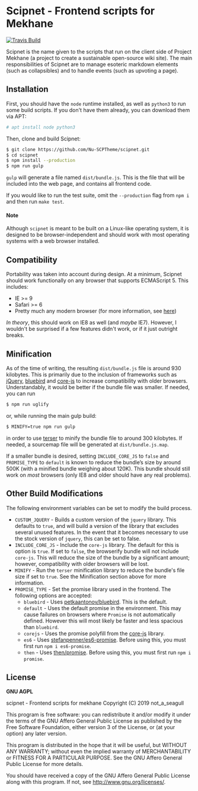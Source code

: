 # Scipnet - Frontend scripts for Mekhane

<a href="https://travis-ci.org/Nu-SCPTheme/scipnet/"><img src="https://travis-ci.org/Nu-SCPTheme/scipnet.svg?branch=master" alt="Travis Build" /></a>

Scipnet is the name given to the scripts that run on the client side of Project Mekhane (a project to create a sustainable open-source wiki site). The main responsibilities of Scipnet are to manage esoteric markdown elements (such as collapsibles) and to handle events (such as upvoting a page).

## Installation

First, you should have the `node` runtime installed, as well as `python3` to run some build scripts. If you don't have them already, you can download them via APT:

```bash
# apt install node python3
```

Then, clone and build Scipnet:

```bash
$ git clone https://github.com/Nu-SCPTheme/scipnet.git
$ cd scipnet
$ npm install --production
$ npm run gulp
```

`gulp` will generate a file named `dist/bundle.js`. This is the file that will be included into the web page, and contains all frontend code.

If you would like to run the test suite, omit the `--production` flag from `npm i` and then run `make test`.

#### Note

Although `scipnet` is meant to be built on a Linux-like operating system, it is designed to be browser-independent and should work with most operating systems with a web browser installed.

## Compatibility

Portability was taken into account during design. At a minimum, Scipnet should work functionally on any browser that supports ECMAScript 5. This includes:

* IE >= 9
* Safari >= 6
* Pretty much any modern browser (for more information, see [here](https://caniuse.com/#feat=es5))

*In theory*, this should work on IE8 as well (and *maybe* IE7). However, I wouldn't be surprised if a few features didn't work, or if it just outright breaks.

## Minification

As of the time of writing, the resulting `dist/bundle.js` file is around 930 kilobytes. This is primarily due to the inclusion of frameworks such as [jQuery](https://github.com/jquery/jquery), [bluebird](https://github.com/petkaantonov/bluebird) and [core-js](https://github.com/zloirock/core-js) to increase compatibility with older browsers. Understandably, it would be better if the bundle file was smaller. If needed, you can run

```bash
$ npm run uglify
```

or, while running the main gulp build:

```bash
$ MINIFY=true npm run gulp
```

in order to use [terser](https://github.com/terser/terser) to minify the bundle file to around 300 kilobytes. If needed, a sourcemap file will be generated at `dist/bundle.js.map`.

If a smaller bundle is desired, setting `INCLUDE_CORE_JS` to `false` and `PROMISE_TYPE` to `default` is known to reduce the bundle’s size by around 500K (with a minified bundle weighing about 120K). This bundle should still work on *most* browsers (only IE8 and older should have any real problems).

## Other Build Modifications

The following environment variables can be set to modify the build process.

* `CUSTOM_JQUERY` - Builds a custom version of the `jquery` library. This defaults to `true`, and will build a version of the library that excludes several unused features. In the event that it becomes necessary to use the stock version of `jquery`, this can be set to false.
* `INCLUDE_CORE_JS` - Include the `core-js` library. The default for this is option is `true`. If set to `false`, the browserify bundle will not include `core-js`. This will reduce the size of the bundle by a significant amount; however, compatibility with older browsers will be lost.
* `MINIFY` - Run the `terser` minification library to reduce the bundle's file size if set to `true`. See the Minification section above for more information. 
* `PROMISE_TYPE` - Set the promise library used in the frontend. The following options are accepted:
  * `bluebird` - Uses [petkaantonov/bluebird](https://github.com/petkaantonov/bluebird). This is the default.
  * `default` - Uses the default promise in the environment. This may cause failures on browsers where `Promise` is not automatically defined. However this will most likely be faster and less spacious than `bluebird`.
  * `corejs` - Uses the promise polyfill from the [core-js](https://github.com/zloirock/core-js) library.
  * `es6` - Uses [stefanpenner/es6-promise](https://github.com/stefanpenner/es6-promise). Before using this, you must first run `npm i es6-promise`.
  * `then` - Uses [then/promise](https://github.com/then/promise). Before using this, you must first run `npm i promise`.

## License

**GNU AGPL**

scipnet - Frontend scripts for mekhane
Copyright (C) 2019 not_a_seagull

This program is free software: you can redistribute it and/or modify
it under the terms of the GNU Affero General Public License as published by
the Free Software Foundation, either version 3 of the License, or
(at your option) any later version.

This program is distributed in the hope that it will be useful,
but WITHOUT ANY WARRANTY; without even the implied warranty of
MERCHANTABILITY or FITNESS FOR A PARTICULAR PURPOSE. See the
GNU Affero General Public License for more details.

You should have received a copy of the GNU Affero General Public License
along with this program. If not, see <http://www.gnu.org/licenses/>.
